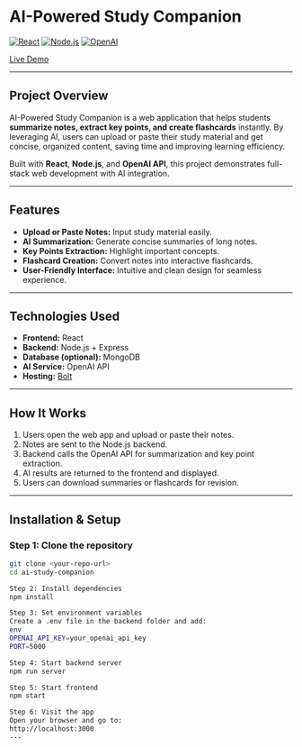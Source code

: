 
# AI-Powered Study Companion

[![React](https://img.shields.io/badge/React-20232A?style=for-the-badge&logo=react&logoColor=61DAFB)](https://reactjs.org/)
[![Node.js](https://img.shields.io/badge/Node.js-339933?style=for-the-badge&logo=nodedotjs&logoColor=white)](https://nodejs.org/)
[![OpenAI](https://img.shields.io/badge/OpenAI-000000?style=for-the-badge&logo=openai&logoColor=white)](https://openai.com/)

[Live Demo](https://ai-study-companion-a-5iee.bolt.host/)

---

## **Project Overview**
AI-Powered Study Companion is a web application that helps students **summarize notes, extract key points, and create flashcards** instantly. By leveraging AI, users can upload or paste their study material and get concise, organized content, saving time and improving learning efficiency.  

Built with **React**, **Node.js**, and **OpenAI API**, this project demonstrates full-stack web development with AI integration.  

---

## **Features**
- **Upload or Paste Notes:** Input study material easily.  
- **AI Summarization:** Generate concise summaries of long notes.  
- **Key Points Extraction:** Highlight important concepts.  
- **Flashcard Creation:** Convert notes into interactive flashcards.  
- **User-Friendly Interface:** Intuitive and clean design for seamless experience.  

---

## **Technologies Used**
- **Frontend:** React  
- **Backend:** Node.js + Express  
- **Database (optional):** MongoDB  
- **AI Service:** OpenAI API  
- **Hosting:** [Bolt](https://ai-study-companion-a-5iee.bolt.host/)  

---

## **How It Works**
1. Users open the web app and upload or paste their notes.  
2. Notes are sent to the Node.js backend.  
3. Backend calls the OpenAI API for summarization and key point extraction.  
4. AI results are returned to the frontend and displayed.  
5. Users can download summaries or flashcards for revision.  

---
## Installation & Setup

### Step 1: Clone the repository
```bash
git clone <your-repo-url>
cd ai-study-companion

Step 2: Install dependencies
npm install

Step 3: Set environment variables
Create a .env file in the backend folder and add:
env
OPENAI_API_KEY=your_openai_api_key
PORT=5000

Step 4: Start backend server
npm run server

Step 5: Start frontend
npm start

Step 6: Visit the app
Open your browser and go to:
http://localhost:3000
---
